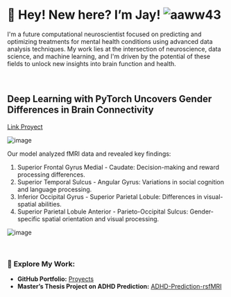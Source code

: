 # 👋 Hey! New here? I’m Jay!  ![aaww43](https://github.com/user-attachments/assets/5b3a704b-a517-4850-9358-a81a50fd5135) 


I'm a future computational neuroscientist focused on predicting and optimizing treatments for mental health conditions using advanced data analysis techniques. My work lies at the intersection of neuroscience, data science, and machine learning, and I'm driven by the potential of these fields to unlock new insights into brain function and health. 


&emsp;
&emsp;


## Deep Learning with PyTorch Uncovers Gender Differences in Brain Connectivity 
[Link Proyect](https://github.com/lacomaofficial/Pytorch-Classifier-fMRI)

![image](https://github.com/user-attachments/assets/5f6c93e1-10be-45ca-b032-32ff359d4b19)

Our model analyzed fMRI data and revealed key findings:
1. Superior Frontal Gyrus Medial - Caudate: Decision-making and reward processing differences.
2. Superior Temporal Sulcus - Angular Gyrus: Variations in social cognition and language processing.
3. Inferior Occipital Gyrus - Superior Parietal Lobule: Differences in visual-spatial abilities.
4. Superior Parietal Lobule Anterior - Parieto-Occipital Sulcus: Gender-specific spatial orientation and visual processing.


![image](https://github.com/user-attachments/assets/b9e5f582-ed05-4470-a04e-4fd948d63196)


&nbsp;


### 🔗 **Explore My Work:**
- **GitHub Portfolio:** [Proyects](https://github.com/lacomaofficial)
- **Master’s Thesis Project on ADHD Prediction:** [ADHD-Prediction-rsfMRI](https://github.com/lacomaofficial/ADHD-Prediction-rsfMRI)


